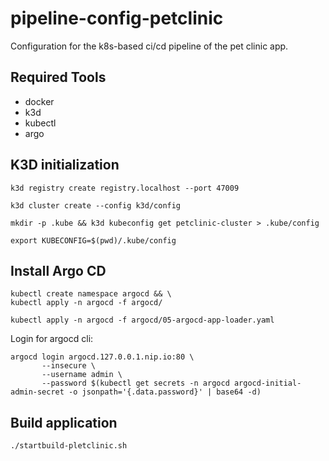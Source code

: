 # pipeline-config-petclinic

Configuration for the k8s-based ci/cd pipeline of the pet clinic app.

## Required Tools

* docker
* k3d
* kubectl 
* argo

## K3D initialization

`k3d registry create registry.localhost --port 47009`

`k3d cluster create --config k3d/config`

`mkdir -p .kube && k3d kubeconfig get petclinic-cluster > .kube/config`

`export KUBECONFIG=$(pwd)/.kube/config`

## Install Argo CD

```
kubectl create namespace argocd && \
kubectl apply -n argocd -f argocd/
```

`kubectl apply -n argocd -f argocd/05-argocd-app-loader.yaml`

Login for argocd cli:

```
argocd login argocd.127.0.0.1.nip.io:80 \
       --insecure \
       --username admin \
       --password $(kubectl get secrets -n argocd argocd-initial-admin-secret -o jsonpath='{.data.password}' | base64 -d)
```


## Build application

`./startbuild-pletclinic.sh`
